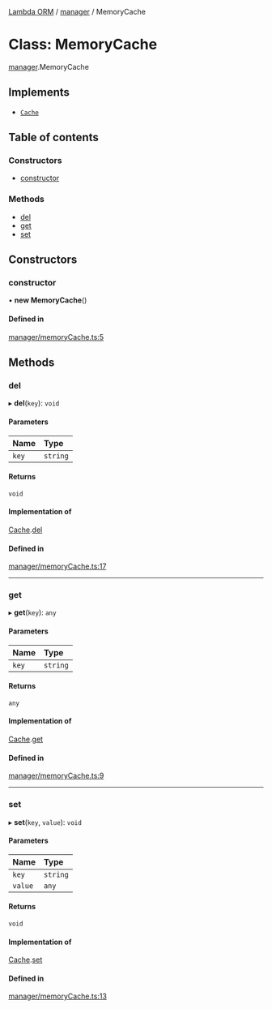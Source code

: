 [Lambda ORM](../README.md) / [manager](../modules/manager.md) / MemoryCache

# Class: MemoryCache

[manager](../modules/manager.md).MemoryCache

## Implements

- [`Cache`](../interfaces/model.Cache.md)

## Table of contents

### Constructors

- [constructor](manager.MemoryCache.md#constructor)

### Methods

- [del](manager.MemoryCache.md#del)
- [get](manager.MemoryCache.md#get)
- [set](manager.MemoryCache.md#set)

## Constructors

### constructor

• **new MemoryCache**()

#### Defined in

[manager/memoryCache.ts:5](https://github.com/FlavioLionelRita/lambda-orm/blob/5fe00b8/src/orm/manager/memoryCache.ts#L5)

## Methods

### del

▸ **del**(`key`): `void`

#### Parameters

| Name | Type |
| :------ | :------ |
| `key` | `string` |

#### Returns

`void`

#### Implementation of

[Cache](../interfaces/model.Cache.md).[del](../interfaces/model.Cache.md#del)

#### Defined in

[manager/memoryCache.ts:17](https://github.com/FlavioLionelRita/lambda-orm/blob/5fe00b8/src/orm/manager/memoryCache.ts#L17)

___

### get

▸ **get**(`key`): `any`

#### Parameters

| Name | Type |
| :------ | :------ |
| `key` | `string` |

#### Returns

`any`

#### Implementation of

[Cache](../interfaces/model.Cache.md).[get](../interfaces/model.Cache.md#get)

#### Defined in

[manager/memoryCache.ts:9](https://github.com/FlavioLionelRita/lambda-orm/blob/5fe00b8/src/orm/manager/memoryCache.ts#L9)

___

### set

▸ **set**(`key`, `value`): `void`

#### Parameters

| Name | Type |
| :------ | :------ |
| `key` | `string` |
| `value` | `any` |

#### Returns

`void`

#### Implementation of

[Cache](../interfaces/model.Cache.md).[set](../interfaces/model.Cache.md#set)

#### Defined in

[manager/memoryCache.ts:13](https://github.com/FlavioLionelRita/lambda-orm/blob/5fe00b8/src/orm/manager/memoryCache.ts#L13)
